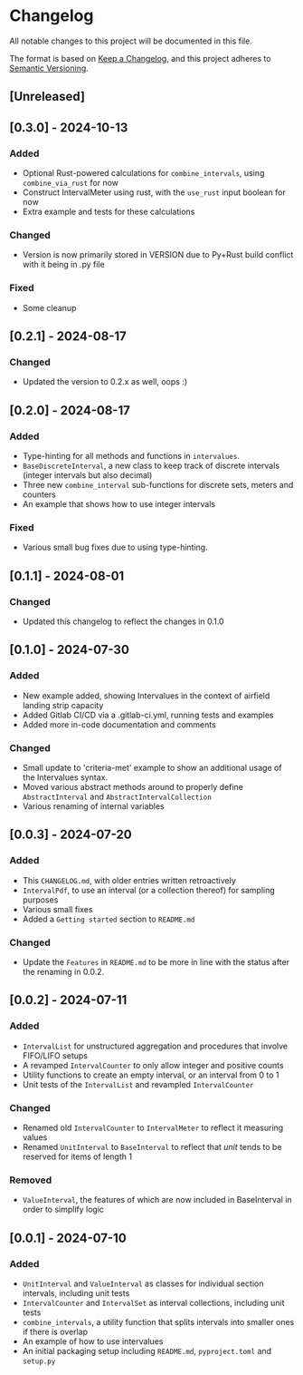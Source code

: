 # Changelog

All notable changes to this project will be documented in this file.

The format is based on [Keep a Changelog](https://keepachangelog.com/en/1.1.0/),
and this project adheres to [Semantic Versioning](https://semver.org/spec/v2.0.0.html).

## [Unreleased]

## [0.3.0] - 2024-10-13

### Added
- Optional Rust-powered calculations for `combine_intervals`, using `combine_via_rust` for now
- Construct IntervalMeter using rust, with the `use_rust` input boolean for now
- Extra example and tests for these calculations

### Changed
- Version is now primarily stored in VERSION due to Py+Rust build conflict with it being in .py file

### Fixed
- Some cleanup

## [0.2.1] - 2024-08-17

### Changed
- Updated the version to 0.2.x as well, oops :)

## [0.2.0] - 2024-08-17 

### Added
- Type-hinting for all methods and functions in `intervalues`.
- `BaseDiscreteInterval`, a new class to keep track of discrete intervals (integer intervals but also decimal)
- Three new `combine_interval` sub-functions for discrete sets, meters and counters
- An example that shows how to use integer intervals

### Fixed
- Various small bug fixes due to using type-hinting.

## [0.1.1] - 2024-08-01

### Changed
- Updated this changelog to reflect the changes in 0.1.0

## [0.1.0] - 2024-07-30

### Added
- New example added, showing Intervalues in the context of airfield landing strip capacity
- Added Gitlab CI/CD via a .gitlab-ci.yml, running tests and examples
- Added more in-code documentation and comments

### Changed
- Small update to 'criteria-met' example to show an additional usage of the Intervalues syntax.
- Moved various abstract methods around to properly define `AbstractInterval` and `AbstractIntervalCollection`
- Various renaming of internal variables

## [0.0.3] - 2024-07-20

### Added

- This `CHANGELOG.md`, with older entries written retroactively
- `IntervalPdf`, to use an interval (or a collection thereof) for sampling purposes
- Various small fixes
- Added a `Getting started` section to `README.md`

### Changed
- Update the `Features` in `README.md` to be more in line with the status after the renaming in 0.0.2.

## [0.0.2] - 2024-07-11

### Added

- `IntervalList` for unstructured aggregation and procedures that involve FIFO/LIFO setups
- A revamped `IntervalCounter` to only allow integer and positive counts
- Utility functions to create an empty interval, or an interval from 0 to 1
- Unit tests of the `IntervalList` and revampled `IntervalCounter`

### Changed

- Renamed old `IntervalCounter` to `IntervalMeter` to reflect it measuring values
- Renamed `UnitInterval` to `BaseInterval` to reflect that _unit_ tends to be reserved for items of length 1

### Removed

- `ValueInterval`, the features of which are now included in BaseInterval in order to simplify logic


## [0.0.1] - 2024-07-10

### Added

- `UnitInterval` and `ValueInterval` as classes for individual section intervals, including unit tests
- `IntervalCounter` and `IntervalSet` as interval collections, including unit tests
- `combine_intervals`, a utility function that splits intervals into smaller ones if there is overlap
- An example of how to use intervalues
- An initial packaging setup including `README.md`, `pyproject.toml` and `setup.py`
